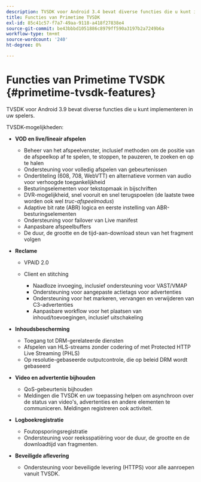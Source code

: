 ```yaml
---
description: TVSDK voor Android 3.4 bevat diverse functies die u kunt implementeren in uw spelers.
title: Functies van Primetime TVSDK
exl-id: 85c41c57-f7a7-49aa-9118-a418f27838e4
source-git-commit: be43bbbd1051886c8979ff590a3197b2a7249b6a
workflow-type: tm+mt
source-wordcount: '240'
ht-degree: 0%

---
```


# Functies van Primetime TVSDK {#primetime-tvsdk-features}

TVSDK voor Android 3.9 bevat diverse functies die u kunt implementeren in uw spelers.

TVSDK-mogelijkheden:

* **VOD en live/lineair afspelen**

   * Beheer van het afspeelvenster, inclusief methoden om de positie van de afspeelkop af te spelen, te stoppen, te pauzeren, te zoeken en op te halen
   * Ondersteuning voor volledig afspelen van gebeurtenissen
   * Ondertiteling (608, 708, WebVTT) en alternatieve vormen van audio voor verhoogde toegankelijkheid
   * Besturingselementen voor tekstopmaak in bijschriften
   * DVR-mogelijkheid, snel vooruit en snel terugspoelen (de laatste twee worden ook wel *truc-afspeelmodus*)
   * Adaptive bit rate (ABR) logica en eerste instelling van ABR-besturingselementen
   * Ondersteuning voor failover van Live manifest
   * Aanpasbare afspeelbuffers
   * De duur, de grootte en de tijd-aan-download steun van het fragment volgen

* **Reclame**

   * VPAID 2.0
   * Client en stitching

      * Naadloze invoeging, inclusief ondersteuning voor VAST/VMAP
      * Ondersteuning voor aangepaste actietags voor advertenties
      * Ondersteuning voor het markeren, vervangen en verwijderen van C3-advertenties
      * Aanpasbare workflow voor het plaatsen van inhoud/toevoegingen, inclusief uitschakeling

* **Inhoudsbescherming**

   * Toegang tot DRM-gerelateerde diensten
   * Afspelen van HLS-streams zonder codering of met Protected HTTP Live Streaming (PHLS)
   * Op resolutie-gebaseerde outputcontrole, die op beleid DRM wordt gebaseerd

* **Video en advertentie bijhouden**

   * QoS-gebeurtenis bijhouden
   * Meldingen die TVSDK en uw toepassing helpen om asynchroon over de status van video&#39;s, advertenties en andere elementen te communiceren. Meldingen registreren ook activiteit.

* **Logboekregistratie**

   * Foutopsporingsregistratie
   * Ondersteuning voor reeksspatiëring voor de duur, de grootte en de downloadtijd van fragmenten.

* **Beveiligde aflevering**

   * Ondersteuning voor beveiligde levering (HTTPS) voor alle aanroepen vanuit TVSDK.
